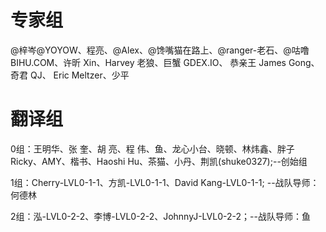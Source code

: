 # 专家组

@梓岑@YOYOW、程亮、@Alex、@馋嘴猫在路上、@ranger-老石、@咕噜 BIHU.COM、许昕 Xin、Harvey 老狼、巨蟹 GDEX.IO、 恭亲王 James Gong、奇君 QJ、
Eric Meltzer、少平

# 翻译组

0组：王明华、张  奎、胡  亮、程 伟、鱼、龙心小台、晓顿、林炜鑫、胖子Ricky、AMY、楷书、Haoshi Hu、茶猫、小丹、荆凯(shuke0327);--创始组

1组：Cherry-LVL0-1-1、方凯-LVL0-1-1、David Kang-LVL0-1-1; --战队导师：何德林

2组：泓-LVL0-2-2、李博-LVL0-2-2、JohnnyJ-LVL0-2-2；--战队导师：鱼


